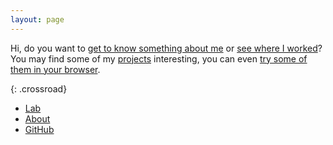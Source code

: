```yaml
---
layout: page
---
```


Hi, do you want to [get to know something about me](/about/) or [see where I
worked](/about/work.html)? You may find some of my [projects](/lab/)
interesting, you can even [try some of them in your browser](/lab/browser.html).

{: .crossroad}
- [Lab](/lab/)
- [About](/about/)
- [GitHub](https://github.com/honzasp)
